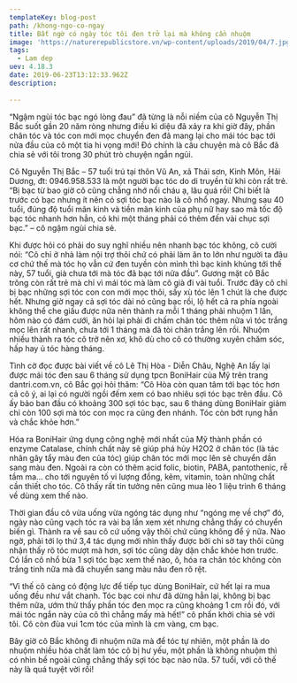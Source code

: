 ```yaml
---
templateKey: blog-post
path: /khong-ngo-co-ngay
title: Bất ngờ có ngày tóc tôi đen trở lại mà không cần nhuộm
image: 'https://naturerepublicstore.vn/wp-content/uploads/2019/04/7.jpg' 
tags:
  - Lam dep
uev: 4.18.3
date: 2019-06-23T13:12:33.962Z
description:
 
---
```



“Ngậm ngùi tóc bạc ngó lòng đau” đã từng là nỗi niềm của cô Nguyễn Thị Bắc suốt gần 20 năm ròng nhưng điều kì diệu đã xảy ra khi giờ đây, phần chân tóc và tóc con mới mọc chuyển đen đã mang lại cho mái tóc bạc tới nửa đầu của cô một tia hi vọng mới! Đó chính là câu chuyện mà cô Bắc đã chia sẻ với tôi trong 30 phút trò chuyện ngắn ngủi.


Cô Nguyễn Thị Bắc – 57 tuổi trú tại thôn Vũ An, xã Thái sơn, Kinh Môn, Hải Dương, đt: 0946.958.533 là một người bạc tóc do di truyền từ khi còn rất trẻ. “Bị bạc từ bao giờ cô cũng chẳng nhớ nổi cháu ạ, lâu quá rồi! Chỉ biết là trước có bạc nhưng ít nên có sợi tóc bạc nào là cô nhổ ngay. Nhưng sau 40 tuổi, đúng độ tuổi mãn kinh và tiền mãn kinh của phụ nữ hay sao mà tốc độ bạc tóc nhanh hơn hẳn, có khi một tháng phải có thêm đến vài chục sợi bạc.” – cô ngậm ngùi chia sẻ.

Khi được hỏi có phải do suy nghĩ nhiều nên nhanh bạc tóc không, cô cười nói: “Cô chỉ ở nhà làm nội trợ thôi chứ có phải làm ăn to lớn như người ta đâu cơ chứ thế mà tóc họ vẫn cứ đen tuyền còn mình thì bạc kinh khủng tới thế này, 57 tuổi, già chưa tới mà tóc đã bạc tới nửa đầu”. Gương mặt cô Bắc trông còn rất trẻ mà chỉ vì mái tóc mà làm cô già đi vài tuổi. Trước đây cô chỉ bị bạc những sợi tóc con con mới mọc thôi, sấy xù tóc lên 1 chút là che được hết. Nhưng giờ ngay cả sợi tóc dài nó cũng bạc rồi, lộ hết cả ra phía ngoài không thể che giấu được nữa nên thành ra mỗi 1 tháng phải nhuộm 1 lần, hôm nào có đám cưới, ăn hỏi lại phải đi chấm chân tóc thêm nữa vì tóc trắng mọc lên rất nhanh, chưa tới 1 tháng mà đã tòi chân trắng lên rồi. Nhuộm nhiều thành ra tóc cô trở nên xơ, khô dù cho cô có thường xuyên chăm sóc, hấp hay ủ tóc hàng tháng.

 
Tình cờ đọc được bài viết về cô Lê Thị Hòa - Diễn Châu, Nghệ An lấy lại được mái tóc đen sau 6 tháng sử dụng tpcn BoniHair của Mỹ trên trang dantri.com.vn, cô Bắc gọi hỏi thăm: “Cô Hòa còn quan tâm tới bạc tóc hơn cả cô ý, ai lại có người ngồi đếm xem có bao nhiêu sợi tóc bạc trên đầu. Cô ấy bảo ban đầu có khoảng 300 sợi tóc bạc, sau 6 tháng dùng BoniHair giảm chỉ còn 100 sợi mà tóc con mọc ra cũng đen nhánh. Tóc còn bớt rụng hẳn và chắc khỏe hơn.”

Hóa ra BoniHair ứng dụng công nghệ mới nhất của Mỹ thành phần có enzyme Catalase, chính chất này sẽ giúp phá hủy H2O2 ở chân tóc (là tác nhân gây tẩy màu đen của tóc) giúp chân tóc mới mọc lên sẽ chuyển dần sang màu đen. Ngoài ra còn có thêm acid folic, biotin, PABA, pantothenic, rễ tầm ma… cho tới nguyên tố vi lượng đồng, kẽm, vitamin, toàn những chất cần thiết cho tóc. Cô thấy rất tin tưởng nên cũng mua lèo 1 liệu trình 6 tháng về dùng xem thế nào.

Thời gian đầu cô vừa uống vừa ngóng tác dụng như “ngóng mẹ về chợ” đó, ngày nào cũng vạch tóc ra vài ba lần xem xét nhưng chẳng thấy có chuyển biến gì. Thành ra về sau cô cứ uống vậy thôi chứ cũng không để ý nữa. Nào ngờ, phải tới lọ thứ 3,4 tác dụng mới nhìn thấy được bởi chỉ sờ tay thôi cũng nhận thấy rõ tóc mượt mà hơn, sợi tóc cũng dày dặn chắc khỏe hơn trước. Có lần cô nhổ bừa 1 sợi tóc bạc xem thế nào, ô, hóa ra chân tóc không còn trắng tinh nữa mà đã chuyển sang màu nâu đen rõ rệt.

“Vì thế cô càng có động lực để tiếp tục dùng BoniHair, cứ hết lại ra mua uống đều như vắt chanh. Tóc bạc coi như đã dừng hẳn lại, không bị bạc thêm nữa, ướm thử thấy phần tóc đen mọc ra cũng khoảng 1 cm rồi đó, với mái tóc ngắn này của cô thì chẳng mấy mà hết!” cô phấn khởi chia sẻ với tôi. Cô còn đùa vui 1cm tóc của mình là cm vàng, cm bạc.

Bây giờ cô Bắc không đi nhuộm nữa mà để tóc tự nhiên, một phần là do nhuộm nhiều hóa chất làm tóc cô bị hư yếu, một phần là không nhuộm thì có nhìn bề ngoài cũng chẳng thấy sợi tóc bạc nào nữa. 57 tuổi, với cô thế này là quá tuyệt vời rồi!